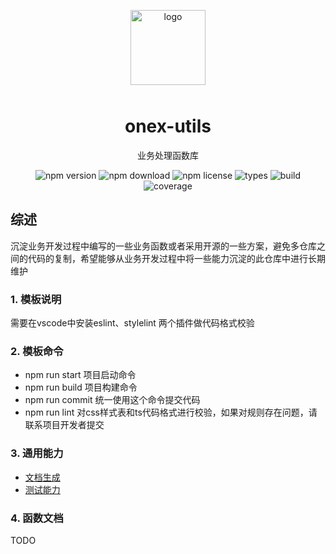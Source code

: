 <p align="center">
    <img alt="logo" src="https://avatars2.githubusercontent.com/u/74908967?s=400&u=d74d3e50e50171bb2930abca4f7bcf36697ff60a&v=4" width="120" height="120" style="margin-bottom: 10px;">
</p>

<h1 align="center">onex-utils</h1>

<p align="center">业务处理函数库</p>

<p align="center">
    <img src="https://badge.fury.io/js/onex-utils.svg" alt="npm version" />
    <img src="https://img.shields.io/npm/dt/onex-utils" alt="npm download" />
    <img src="https://img.shields.io/npm/l/onex-utils" alt="npm license" />
    <img src="https://img.shields.io/npm/types/onex-utils" alt="types" />
    <img src="https://travis-ci.org/unity-template/utils.svg?branch=master" alt="build" />
    <img src="https://codecov.io/github/unity-template/utils/coverage.svg?branch=master" alt="coverage" />
</p>

## 综述
沉淀业务开发过程中编写的一些业务函数或者采用开源的一些方案，避免多仓库之间的代码的复制，希望能够从业务开发过程中将一些能力沉淀的此仓库中进行长期维护

### 1. 模板说明
需要在vscode中安装eslint、stylelint 两个插件做代码格式校验

### 2. 模板命令
* npm run start 项目启动命令
* npm run build 项目构建命令
* npm run commit 统一使用这个命令提交代码
* npm run lint 对css样式表和ts代码格式进行校验，如果对规则存在问题，请联系项目开发者提交

### 3. 通用能力

* [文档生成](https://tsdoc.org/)
* [测试能力](https://jestjs.io/)

### 4. 函数文档
 TODO